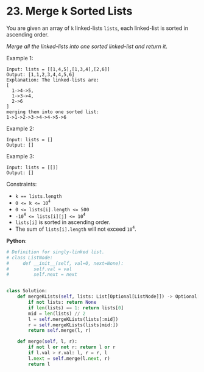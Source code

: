# 23. Merge k Sorted Lists

You are given an array of `k` linked-lists `lists`, each linked-list is sorted in ascending order.

_Merge all the linked-lists into one sorted linked-list and return it_.

Example 1:
```
Input: lists = [[1,4,5],[1,3,4],[2,6]]
Output: [1,1,2,3,4,4,5,6]
Explanation: The linked-lists are:
[
  1->4->5,
  1->3->4,
  2->6
]
merging them into one sorted list:
1->1->2->3->4->4->5->6
```
Example 2:
```
Input: lists = []
Output: []
```
Example 3:
```
Input: lists = [[]]
Output: []
```

Constraints:

* `k == lists.length`
* `0 <= k <= 10`<sup>`4`</sup>
* `0 <= lists[i].length <= 500`
* `-10`<sup>`4`</sup>` <= lists[i][j] <= 10`<sup>`4`</sup>
* `lists[i]` is sorted in ascending order.
* The sum of `lists[i].length` will not exceed `10`<sup>`4`</sup>.

__Python__:
```python
# Definition for singly-linked list.
# class ListNode:
#     def __init__(self, val=0, next=None):
#         self.val = val
#         self.next = next


class Solution:
    def mergeKLists(self, lists: List[Optional[ListNode]]) -> Optional[ListNode]:
        if not lists: return None
        if len(lists) == 1: return lists[0]
        mid = len(lists) // 2
        l = self.mergeKLists(lists[:mid])
        r = self.mergeKLists(lists[mid:])
        return self.merge(l, r)

    def merge(self, l, r):
        if not l or not r: return l or r
        if l.val > r.val: l, r = r, l
        l.next = self.merge(l.next, r)
        return l
```